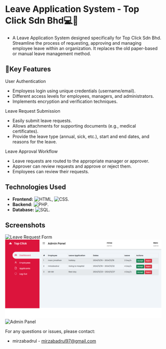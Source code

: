 # Leave Application System - Top Click Sdn Bhd💻💉

- A Leave Application System designed specifically for Top Click Sdn Bhd. Streamline the process of requesting, approving and managing employee leave within an organization. It replaces the old paper-based or manual leave management method.

## 📃Key Features

User Authentication

- Employess login using unique credentials (username/email).
- Different access levels for employees, managers, and administrators.
- Implements encryption and verification techniques.
  
Leave Request Submission

- Easily submit leave requests.
- Allows attachments for supporting documents (e.g., medical certificates).
- Provide the leave type (annual, sick, etc.), start and end dates, and reasons for the leave.
  
Leave Approval Workflow

- Leave requests are routed to the appropriate manager or approver.
- Approver can review requests and approve or reject them.
- Employees can review their requests.

## Technologies Used

* **Frontend:** ![HTML](https://img.shields.io/badge/HTML5-E34F26?style=for-the-badge&logo=html5&logoColor=white), ![CSS](https://img.shields.io/badge/CSS3-1572B6?style=for-the-badge&logo=css3&logoColor=white).
* **Backend:**  ![PHP](https://img.shields.io/badge/PHP-777BB4?style=for-the-badge&logo=php&logoColor=white).
* **Database:** ![SQL](https://img.shields.io/badge/SQL-025E8C?style=for-the-badge&logo=sqlite&logoColor=white).

## Screenshots

![Leave Request Form]()
![Leave Approval Dashboard](https://github.com/mirzabadrul/leaveApplication/blob/0f82ecbd2befd9c37bee5b48b606e655f8d89758/dashboard.png)
![Admin Panel]()


For any questions or issues, please contact:

* mirzabadrul - mirzabadrul97@gmail.com
  

  
 

